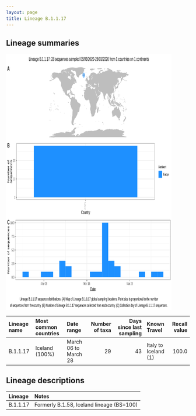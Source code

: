 ```yaml
---
layout: page
title: Lineage B.1.1.17
---
```




<h2> Lineage summaries</h2>

<img src="../assets/images/B.1.1.17.svg" alt="B.1.1.17 lineage summary figure" width="90%" height="700px" />


| Lineage name | Most common countries | Date range | Number of taxa |  Days since last sampling | Known Travel | Recall value |
|:-----|:-----|:-------|-------:|-------:|:---------|--------:|
| B.1.1.17 | Iceland (100%) | March 06 to March 28 | 29 | 43 | Italy to Iceland (1)<br/> | 100.0 |

<h2>Lineage descriptions</h2>

| Lineage | Notes |
|:-----|:-----|
| B.1.1.17 | Formerly B.1.58, Iceland lineage (BS=100) |


